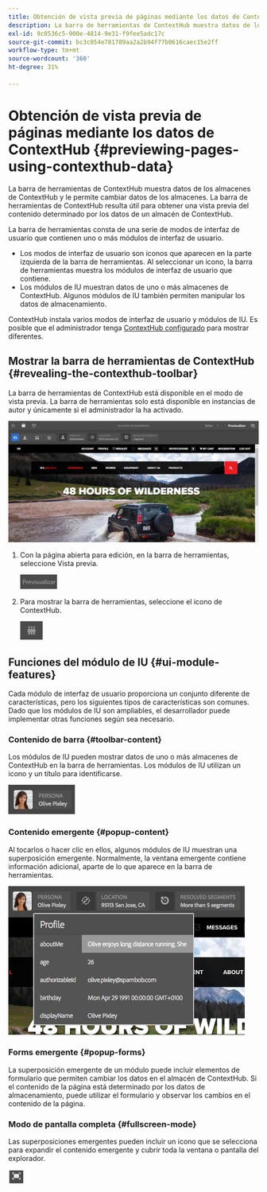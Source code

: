 ```yaml
---
title: Obtención de vista previa de páginas mediante los datos de ContextHub
description: La barra de herramientas de ContextHub muestra datos de los almacenes de ContextHub, le permite cambiar datos de los almacenes y resulta útil para obtener una vista previa del contenido
exl-id: 9c0536c5-900e-4814-9e31-f9fee5adc17c
source-git-commit: bc3c054e781789aa2a2b94f77b0616caec15e2ff
workflow-type: tm+mt
source-wordcount: '360'
ht-degree: 31%

---
```


# Obtención de vista previa de páginas mediante los datos de ContextHub  {#previewing-pages-using-contexthub-data}

La barra de herramientas de ContextHub muestra datos de los almacenes de ContextHub y le permite cambiar datos de los almacenes. La barra de herramientas de ContextHub resulta útil para obtener una vista previa del contenido determinado por los datos de un almacén de ContextHub.

La barra de herramientas consta de una serie de modos de interfaz de usuario que contienen uno o más módulos de interfaz de usuario.

* Los modos de interfaz de usuario son iconos que aparecen en la parte izquierda de la barra de herramientas. Al seleccionar un icono, la barra de herramientas muestra los módulos de interfaz de usuario que contiene.
* Los módulos de IU muestran datos de uno o más almacenes de ContextHub. Algunos módulos de IU también permiten manipular los datos de almacenamiento.

ContextHub instala varios modos de interfaz de usuario y módulos de IU. Es posible que el administrador tenga [ContextHub configurado](/help/implementing/developing/personalization/configuring-contexthub.md) para mostrar diferentes.

## Mostrar la barra de herramientas de ContextHub {#revealing-the-contexthub-toolbar}

La barra de herramientas de ContextHub está disponible en el modo de vista previa. La barra de herramientas solo está disponible en instancias de autor y únicamente si el administrador la ha activado.

![Barra de herramientas de ContextHub](/help/sites-cloud/authoring/assets/contexthub-toolbar.png)

1. Con la página abierta para edición, en la barra de herramientas, seleccione Vista previa.

   ![Botón Vista previa](/help/sites-cloud/authoring/assets/contexthub-preview-button.png)

1. Para mostrar la barra de herramientas, seleccione el icono de ContextHub.

   ![Botón de ContextHub](/help/sites-cloud/authoring/assets/contexthub-button.png)

## Funciones del módulo de IU {#ui-module-features}

Cada módulo de interfaz de usuario proporciona un conjunto diferente de características, pero los siguientes tipos de características son comunes. Dado que los módulos de IU son ampliables, el desarrollador puede implementar otras funciones según sea necesario.

### Contenido de barra {#toolbar-content}

Los módulos de IU pueden mostrar datos de uno o más almacenes de ContextHub en la barra de herramientas. Los módulos de IU utilizan un icono y un título para identificarse.

![Perfiles de ContextHub](/help/sites-cloud/authoring/assets/contexthub-persona-button.png)

### Contenido emergente {#popup-content}

Al tocarlos o hacer clic en ellos, algunos módulos de IU muestran una superposición emergente. Normalmente, la ventana emergente contiene información adicional, aparte de lo que aparece en la barra de herramientas.

![Información de perfil de ContextHub](/help/sites-cloud/authoring/assets/contexthub-profile.png)

### Forms emergente {#popup-forms}

La superposición emergente de un módulo puede incluir elementos de formulario que permiten cambiar los datos en el almacén de ContextHub. Si el contenido de la página está determinado por los datos de almacenamiento, puede utilizar el formulario y observar los cambios en el contenido de la página.

### Modo de pantalla completa {#fullscreen-mode}

Las superposiciones emergentes pueden incluir un icono que se selecciona para expandir el contenido emergente y cubrir toda la ventana o pantalla del explorador.

![Botón Pantalla completa](/help/sites-cloud/authoring/assets/contexthub-fullscreen.png)
